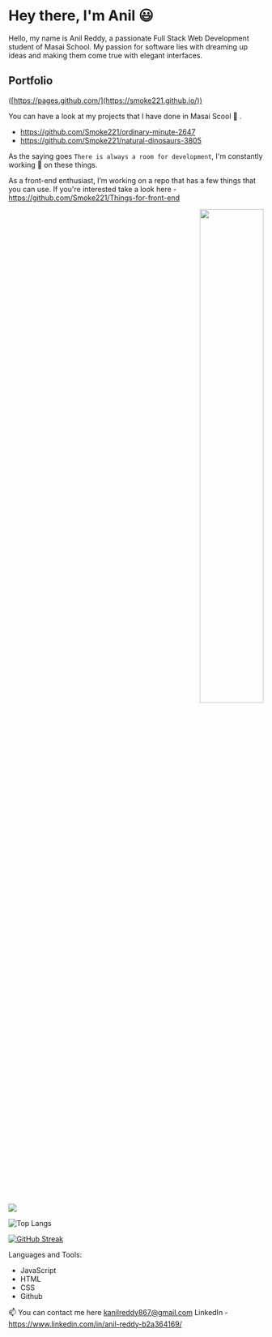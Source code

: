 # Hey there, I'm Anil :smiley:
Hello, my name is Anil Reddy, a passionate Full Stack Web Development student of Masai School. My passion for software lies with dreaming up ideas and making them come true with elegant interfaces.

## Portfolio
 ([https://pages.github.com/](https://smoke221.github.io/))


You can have a look at my projects that I have done in Masai Scool :school: .
- https://github.com/Smoke221/ordinary-minute-2647
- https://github.com/Smoke221/natural-dinosaurs-3805

As the saying goes `There is always a room for development`, I'm constantly working 	:construction_worker: on these things.

As a front-end enthusiast, I’m working on a repo that has a few things that you can use. If you're interested take a look here - https://github.com/Smoke221/Things-for-front-end

<p align="right">
 <img width="50%" src="https://github.com/abhisheknaiidu/abhisheknaiidu/raw/master/code.gif?raw=true">
</p>
 
 
 <div>
<picture>
<source 
  srcset="https://github-readme-stats.vercel.app/api?username=Smoke221&show_icons=true&theme=dark"
  media="(prefers-color-scheme: dark)"
/>
<source
  srcset="https://github-readme-stats.vercel.app/api?username=Smoke221&show_icons=true"
  media="(prefers-color-scheme: light), (prefers-color-scheme: no-preference)"
/>
<img src="https://github-readme-stats.vercel.app/api?username=Smoke221&show_icons=true" />
</picture>
</div>

 ![Top Langs](https://github-readme-stats.vercel.app/api/top-langs/?username=Smoke221&layout=compact)
 
[![GitHub Streak](https://streak-stats.demolab.com/?user=Smoke221&theme=default)](https://git.io/streak-stats)

 



 
 Languages and Tools: 
 
 - JavaScript 
 - HTML 
 - CSS 
 - Github

 📫  You can contact me here kanilreddy867@gmail.com 
 LinkedIn - https://www.linkedin.com/in/anil-reddy-b2a364169/
 

<!---
Smoke221/Smoke221 is a ✨ special ✨ repository because its `README.md` (this file) appears on your GitHub profile.
You can click the Preview link to take a look at your changes.
--->
